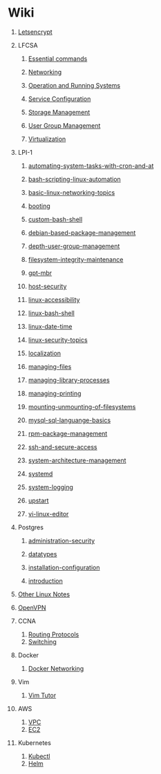 # Wiki

1. [Letsencrypt](blob/master/letsencrypt/letsencrypt.md)

2. LFCSA

    1. [Essential commands](blob/master/lfcsa/essential-commands.md)
    
    2. [Networking](blob/master/lfcsa/networking.md)
    
    3. [Operation and Running Systems](blob/master/lfcsa/operation-running-systems.md)
    
    4. [Service Configuration](blob/master/lfcsa/service-configuration.md)
    
    5. [Storage Management](blob/master/lfcsa/storage-management.md)
    
    6. [User Group Management](blob/master/lfcsa/user-group-management.md)
    
    7. [Virtualization](blob/master/lfcsa/virtualization.md)

3. LPI-1

    1. [automating-system-tasks-with-cron-and-at](blob/master/lpi1/automating-system-tasks-with-cron-and-at.md)

    2. [bash-scripting-linux-automation](blob/master/lpi1/bash-scripting-linux-automation.md)

    3. [basic-linux-networking-topics](blob/master/lpi1/basic-linux-networking-topics.md)

    4. [booting](blob/master/lpi1/booting.md)

    5. [custom-bash-shell](blob/master/lpi1/custom-bash-shell.md)

    6. [debian-based-package-management](blob/master/lpi1/debian-based-package-management.md)

    9. [depth-user-group-management](blob/master/lpi1/depth-user-group-management.md)

    10. [filesystem-integrity-maintenance](blob/master/lpi1/filesystem-integrity-maintenance.md)

    11. [gpt-mbr](blob/master/lpi1/gpt-mbr.md)

    12. [host-security](blob/master/lpi1/host-security.md)

    13. [linux-accessibility](blob/master/lpi1/linux-accessibility.md)

    14. [linux-bash-shell](blob/master/lpi1/linux-bash-shell.md)

    15. [linux-date-time](blob/master/lpi1/linux-date-time.md)

    16. [linux-security-topics](blob/master/lpi1/linux-security-topics.md)

    17. [localization](blob/master/lpi1/localization.md)

    18. [managing-files](blob/master/lpi1/managing-files.md)

    19. [managing-library-processes](blob/master/lpi1/managing-library-processes.md)

    20. [managing-printing](blob/master/lpi1/managing-printing.md)

    21. [mounting-unmounting-of-filesystems](blob/master/lpi1/mounting-unmounting-of-filesystems.md)

    22. [mysql-sql-languange-basics](blob/master/lpi1/mysql-sql-languange-basics.md)

    23. [rpm-package-management](blob/master/lpi1/rpm-package-management.md)

    24. [ssh-and-secure-access](blob/master/lpi1/ssh-and-secure-access.md)

    25. [system-architecture-management](blob/master/lpi1/system-architecture-management.md)

    26. [systemd](blob/master/lpi1/systemd.md)

    27. [system-logging](blob/master/lpi1/system-logging.md)

    28. [upstart](blob/master/lpi1/upstart.md)

    29. [vi-linux-editor](blob/master/lpi1/vi-linux-editor.md)

4. Postgres

    1. [administration-security](blob/master/postgres/administration-security.md)

    2. [datatypes](blob/master/postgres/datatypes.md)

    3. [installation-configuration](blob/master/postgres/installation-configuration.md)

    4. [introduction](blob/master/postgres/introduction.md)

5. [Other Linux Notes](blob/master/Linux-Notes.md)

6. [OpenVPN](blob/master/networking/openvpn.md)

7. CCNA
    1. [Routing Protocols](blob/master/networking/ccna2.md)
    2. [Switching](blob/master/networking/ccna3.md)
8. Docker
    1. [Docker Networking](blob/master/docker/docker-networking.md)
9. Vim
    1. [Vim Tutor](blob/master/vim/vim-tutor.md)
10. AWS
    1. [VPC](blob/master/aws/vpc.md)
    2. [EC2](blob/master/aws/ec2.md)
11. Kubernetes
    1. [Kubectl](blob/master/kubernetes/kubectl.md)
    2. [Helm](blob/master/kubernetes/helm.md)
